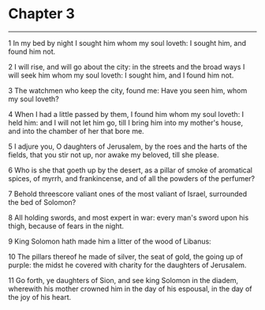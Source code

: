 # Chapter 3

***

1 In my bed by night I sought him whom my soul loveth: I sought him, and found him not.

2 I will rise, and will go about the city: in the streets and the broad ways I will seek him whom my soul loveth: I sought him, and I found him not.

3 The watchmen who keep the city, found me: Have you seen him, whom my soul loveth?

4 When I had a little passed by them, I found him whom my soul loveth: I held him: and I will not let him go, till I bring him into my mother's house, and into the chamber of her that bore me.

5 I adjure you, O daughters of Jerusalem, by the roes and the harts of the fields, that you stir not up, nor awake my beloved, till she please.

6 Who is she that goeth up by the desert, as a pillar of smoke of aromatical spices, of myrrh, and frankincense, and of all the powders of the perfumer?

7 Behold threescore valiant ones of the most valiant of Israel, surrounded the bed of Solomon?

8 All holding swords, and most expert in war: every man's sword upon his thigh, because of fears in the night.

9 King Solomon hath made him a litter of the wood of Libanus:

10 The pillars thereof he made of silver, the seat of gold, the going up of purple: the midst he covered with charity for the daughters of Jerusalem.

11 Go forth, ye daughters of Sion, and see king Solomon in the diadem, wherewith his mother crowned him in the day of his espousal, in the day of the joy of his heart.

